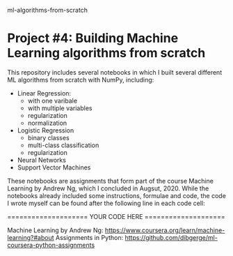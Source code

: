 ml-algorithms-from-scratch
# Project #4: Building Machine Learning algorithms from scratch 

This repository includes several notebooks in which I built several different ML algorithms from scratch with NumPy, including: 
- Linear Regression:
  - with one varibale
  - with multiple variables
  - regularization
  - normalization
- Logistic Regression
  - binary classes
  - multi-class classification
  - regularization
- Neural Networks
- Support Vector Machines

These notebooks are assignments that form part of the course Machine Learning by Andrew Ng, which I concluded in Augsut, 2020. While the notebooks already included some instructions, formulae and code, the code I wrote myself can be found after the following line in each code cell: 

==================== YOUR CODE HERE ====================

Machine Learning by Andrew Ng: https://www.coursera.org/learn/machine-learning?#about
Assignments in Python: https://github.com/dibgerge/ml-coursera-python-assignments

